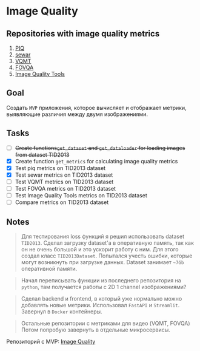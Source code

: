 # Image Quality

## Repositories with image quality metrics
1. [PIQ](https://github.com/photosynthesis-team/piq)
2. [sewar](https://vk.com/away.php?to=https%3A%2F%2Fgithub.com%2Fandrewekhalel%2Fsewar&el=snippet)
3. [VQMT](https://github.com/rolinh/VQMT)
4. [FOVQA](https://github.com/Scholles007/Framework-for-Objective-Visual-Quality-Assessment-FOVQA)
5. [Image Quality Tools](https://github.com/sattarab/image-quality-tools)

## Goal
Создать `MVP` приложения, которое вычисляет и отображает метрики, выявляющие различия между двумя изображениями.

## Tasks 
- [ ] <s>Create functions`get_dataset` and `get_dataloader` for loading images from dataset TID2013</s>
- [x] Create function `get_metrics` for calculating image quality metrics
- [x] Test piq metrics on TID2013 dataset
- [x] Test sewar metrics on TID2013 dataset
- [ ] Test VQMT metrics on TID2013 dataset
- [ ] Test FOVQA metrics on TID2013 dataset
- [ ] Test Image Quality Tools metrics on TID2013 dataset
- [ ] Compare metrics on TID2013 dataset

## Notes
> Для тестирования loss функций я решил использовать dataset `TID2013`.
> Сделал загрузку dataset'а в оперативную память, так как он не очень большой и это ускорит работу с ним.
> Для этого создал класс `TID2013Dataset`.
> Попытался учесть ошибки, которые могут возникнуть при загрузке данных.
> Dataset занимает `~7Gb` оперативной памяти.

> Начал переписывать функции из последнего репозитория на `python`, там получается работы с 2D 1 channel изображениями?

> Сделал backend и frontend, в который уже нормально можно добавлять новые метрики.
> Использовал `FastAPI` и `Streamlit`.
> Завернул в `Docker` контейнеры.

> Остальные репозитории с метриками для видео (VQMT, FOVQA)
> Потом попробую завернуть в отдельные микросервисы.

Репозиторий с MVP: [Image Quality](https://github.com/ChS23/ImageQuality)